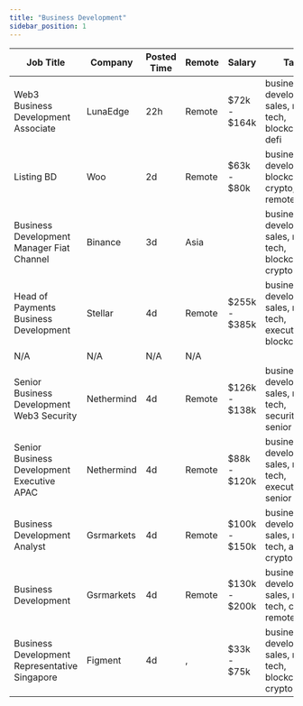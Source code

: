 ```yaml
---
title: "Business Development"
sidebar_position: 1
---
```


| Job Title | Company | Posted Time | Remote | Salary | Tags | Apply Link |
|-----------|---------|-------------|--------|--------|------|------------|
| Web3 Business Development Associate | LunaEdge | 22h | Remote | $72k - $164k | business development, sales, non tech, blockchain, defi | [Apply](https://web3.career/web3-business-development-associate-lunaedge/99500) |
| Listing BD | Woo | 2d | Remote | $63k - $80k | business development, blockchain, crypto, remote | [Apply](https://web3.career/listing-bd-woo/99414) |
| Business Development Manager Fiat Channel | Binance | 3d | Asia |  | business development, sales, non tech, blockchain, crypto | [Apply](https://web3.career/business-development-manager-fiat-channel-binance/99376) |
| Head of Payments Business Development | Stellar | 4d | Remote | $255k - $385k | business development, sales, non tech, executive, blockchain | [Apply](https://web3.career/head-of-payments-business-development-stellar/97571) |
| N/A | N/A | N/A | N/A |  |  | [Apply](https://web3.career/metana) |
| Senior Business Development Web3 Security | Nethermind | 4d | Remote | $126k - $138k | business development, sales, non tech, security, senior | [Apply](https://web3.career/senior-business-development-web3-security-nethermind/95798) |
| Senior Business Development Executive APAC | Nethermind | 4d | Remote | $88k - $120k | business development, sales, non tech, executive, senior | [Apply](https://web3.career/senior-business-development-executive-apac-nethermind/98130) |
| Business Development Analyst | Gsrmarkets | 4d | Remote | $100k - $150k | business development, sales, non tech, analyst, crypto | [Apply](https://web3.career/business-development-analyst-gsrmarkets/95741) |
| Business Development | Gsrmarkets | 4d | Remote | $130k - $200k | business development, sales, non tech, crypto, remote | [Apply](https://web3.career/business-development-gsrmarkets/95740) |
| Business Development Representative Singapore | Figment | 4d | , | $33k - $75k | business development, sales, non tech, blockchain, crypto | [Apply](https://web3.career/business-development-representative-singapore-figment/96606) |

